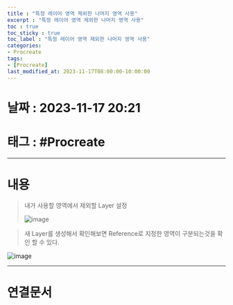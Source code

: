 ```yaml
---
title : "특정 레이어 영역 제외한 나머지 영역 사용"
excerpt : "특정 레이어 영역 제외한 나머지 영역 사용"
toc : true
toc_sticky : true
toc_label : "특정 레이어 영역 제외한 나머지 영역 사용"
categories:
- Procreate
tags:
- [Procreate]
last_modified_at: 2023-11-17T08:00:00-10:00:00
---
```


# 날짜 : 2023-11-17 20:21

# 태그 : #Procreate
---

# 내용
>
> 내가 사용할 영역에서 제외할 Layer 설정
> 
>![image](./../../assets/images/../../assets/Images/ProcreateReference.png)

>
>새 Layer를 생성해서 확인해보면 Reference로 지정한 영역이 구분되는것을 확인 할 수 있다.
>

![image](./../../assets/images/ProcreateRefernceResult.jpg)

---

# 연결문서
